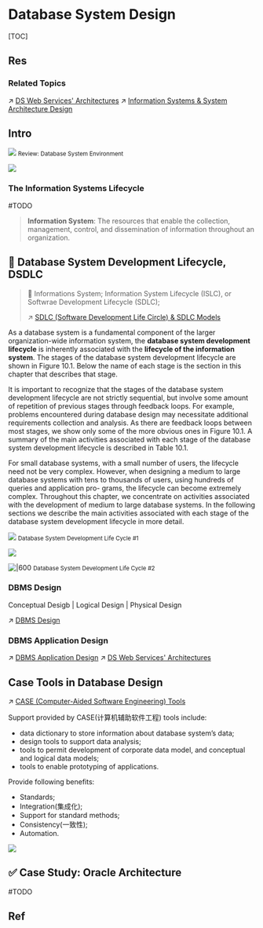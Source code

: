 # Database System Design

[TOC]



## Res
### Related Topics
↗ [DS Web Services' Architectures](../DS%20Web%20Services'%20Architectures.md)
↗ [Information Systems & System Architecture Design](../../../../Information%20Systems%20&%20System%20Architecture%20Design/Information%20Systems%20&%20System%20Architecture%20Design.md)



## Intro
![](../../../../../Assets/Pics/Screenshot%202023-03-06%20at%204.44.56%20PM.png)
<small>Review: Database System Environment</small>

![](../../../../../Assets/Pics/Pasted%20image%2020240228232522.png)


### The Information Systems Lifecycle
#TODO 

> **Information System**: The resources that enable the collection, management, control, and dissemination of information throughout an organization.



## 🔄 Database System Development Lifecycle, DSDLC

> 🔗 
> Informations System;
> Information System Lifecycle (ISLC), or Softwrae Development Lifecycle (SDLC);
> 
> ↗ [SDLC (Software Development Life Circle) & SDLC Models](../../../../Software%20Engineering/Software%20Development%20Pattern/🔄%20SDLC%20(Software%20Development%20Life%20Circle)%20&%20SDLC%20Models/SDLC%20(Software%20Development%20Life%20Circle)%20&%20SDLC%20Models.md)

As a database system is a fundamental component of the larger organization-wide information system, the **database system development lifecycle** is inherently associated with the **lifecycle of the information system**. The stages of the database system development lifecycle are shown in Figure 10.1. Below the name of each stage is the section in this chapter that describes that stage.

It is important to recognize that the stages of the database system development lifecycle are not strictly sequential, but involve some amount of repetition of previous stages through feedback loops. For example, problems encountered during database design may necessitate additional requirements collection and analysis. As there are feedback loops between most stages, we show only some of the more obvious ones in Figure 10.1. A summary of the main activities associated with each stage of the database system development lifecycle is described in Table 10.1.

For small database systems, with a small number of users, the lifecycle need not be very complex. However, when designing a medium to large database systems with tens to thousands of users, using hundreds of queries and application pro- grams, the lifecycle can become extremely complex. Throughout this chapter, we concentrate on activities associated with the development of medium to large database systems. In the following sections we describe the main activities associated with each stage of the database system development lifecycle in more detail.


![](../../../../../Assets/Pics/Screenshot%202023-06-16%20at%204.09.18%20PM.png)
<small>Database System Development Life Cycle #1 </small>

![](../../../../../Assets/Pics/Screenshot%202023-06-16%20at%204.05.58%20PM.png)


![|600](../../../../../Assets/Pics/Screenshot%202023-03-06%20at%203.02.57%20PM.png)
<small>Database System Development Life Cycle #2</small>



### DBMS Design
Conceptual Desigb | Logical Design | Physical Design

↗ [DBMS Design](📌%20DBMS%20Design/DBMS%20Design.md)


### DBMS Application Design
↗ [DBMS Application Design](Database%20Application%20Design/DBMS%20Application%20Design.md)
↗ [DS Web Services' Architectures](../DS%20Web%20Services'%20Architectures.md)



## Case Tools in Database Design
↗ [CASE (Computer-Aided Software Engineering) Tools](../../../../Software%20Engineering/CASE%20(Computer-Aided%20Software%20Engineering)%20Tools/CASE%20(Computer-Aided%20Software%20Engineering)%20Tools.md)

Support provided by CASE(计算机辅助软件工程) tools include:
- data dictionary to store information about database system’s data;
- design tools to support data analysis;
- tools to permit development of corporate data model, and conceptual and logical data models;
- tools to enable prototyping of applications.

Provide following benefits: 
* Standards;
* Integration(集成化);  
* Support for standard methods;
* Consistency(一致性);  
* Automation.

![](../../../../../Assets/Pics/Screenshot%202023-04-22%20at%203.51.09%20PM.png)



## ✅ Case Study: Oracle Architecture
#TODO 



## Ref
